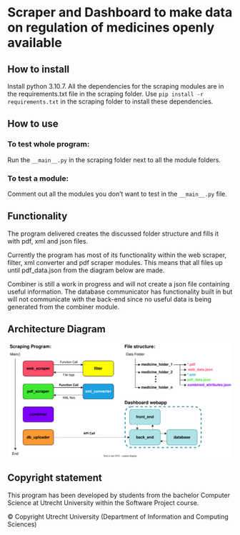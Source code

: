 # Scraper and Dashboard to make data on regulation of medicines openly available

## How to install

Install python 3.10.7.
All the dependencies for the scraping modules are in the requirements.txt file in the scraping folder. Use `pip install -r requirements.txt` in the scraping folder to install these dependencies.

## How to use

### To test whole program:
Run the `__main__.py` in the scraping folder next to all the module folders.

### To test a module:
Comment out all the modules you don’t want to test in the `__main__.py` file.

## Functionality

The program delivered creates the discussed folder structure and fills it with pdf, xml and json files.

Currently the program has most of its functionality within the web scraper, filter, xml converter and pdf scraper modules. This means that all files up until pdf_data.json from the diagram below are made. 

Combiner is still a work in progress and will not create a json file containing useful information. The database communicator has functionality built in but will not communicate with the back-end since no useful data is being generated from the combiner module.

## Architecture Diagram

![alt text](_static/architecture_diagram.svg "Architecture Diagram")

## Copyright statement

This program has been developed by students from the bachelor Computer Science at Utrecht University within the Software Project course.

© Copyright Utrecht University (Department of Information and Computing Sciences)
